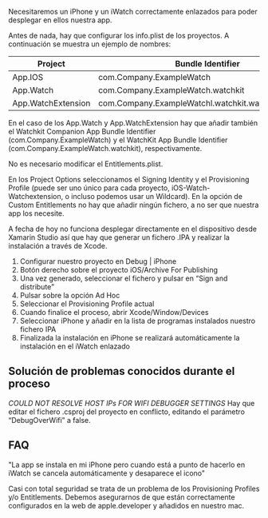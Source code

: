 Necesitaremos un iPhone y un iWatch correctamente enlazados para poder desplegar en ellos nuestra app.

Antes de nada, hay que configurar los info.plist de los proyectos. 
A continuación se muestra un ejemplo de nombres: 


| Project  | Bundle Identifier |
| ------------- | ------------- |
| App.IOS  | com.Company.ExampleWatch |
| App.Watch  | com.Company.ExampleWatch.watchkit |
| App.WatchExtension | com.Company.ExampleWatchl.watchkit.watchkitextension |

	           
En el caso de los App.Watch y App.WatchExtension hay que añadir también el Watchkit Companion App Bundle Identifier 
(com.Company.ExampleWatch) y el WatchKit App Bundle Identifier (com.Company.ExampleWatch.watchkit), respectivamente.

No es necesario modificar el Entitlements.plist.

En los Project Options seleccionamos el Signing Identity y el Provisioning Profile (puede ser uno único para cada
proyecto, iOS-Watch-Watchextension, o incluso podemos usar un Wildcard). 
En la opción de Custom Entitlements no hay que añadir ningún fichero, a no ser que nuestra app los necesite.

A fecha de hoy no funciona desplegar directamente en el dispositivo desde Xamarin Studio 
así que hay que generar un fichero .IPA y realizar la instalación a través de Xcode.


1. Configurar nuestro proyecto en Debug | iPhone
2. Botón derecho sobre el proyecto iOS/Archive For Publishing
3. Una vez generado, seleccionar el fichero y pulsar en “Sign and distribute”
4. Pulsar sobre la opción Ad Hoc
5. Seleccionar el Provisioning Profile actual
6. Cuando finalice el proceso, abrir Xcode/Window/Devices
7. Seleccionar iPhone y añadir en la lista de programas instalados nuestro fichero IPA
8. Finalizada la instalación en iPhone se realizará automáticamente la instalación en el iWatch enlazado


Solución de problemas conocidos durante el proceso
--------------------------------------------------

*COULD NOT RESOLVE HOST IPs FOR WIFI DEBUGGER SETTINGS*
Hay que editar el fichero .csproj del proyecto en conflicto, editando el parámetro “DebugOverWifi” a false.


FAQ
-------------------------------------------------

"La app se instala en mi iPhone pero cuando está a punto de hacerlo en iWatch se cancela automáticamente y desaparece el icono"

Casi con total seguridad se trata de un problema de los Provisioning Profiles y/o Entitlements. Debemos asegurarnos de que están correctamente configurados en la web de apple.developer y añadidos en nuestro mac.
